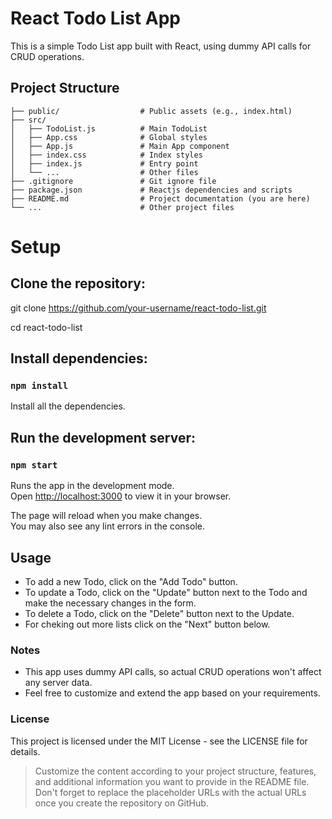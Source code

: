 # React Todo List App

This is a simple Todo List app built with React, using dummy API calls for CRUD operations.

## Project Structure

```plaintext
├── public/                  # Public assets (e.g., index.html)
├── src/
│   ├── TodoList.js          # Main TodoList 
│   ├── App.css              # Global styles
│   ├── App.js               # Main App component
│   ├── index.css            # Index styles
│   ├── index.js             # Entry point
│   └── ...                  # Other files
├── .gitignore               # Git ignore file
├── package.json             # Reactjs dependencies and scripts
├── README.md                # Project documentation (you are here)
└── ...                      # Other project files
```
# Setup

## Clone the repository:
git clone https://github.com/your-username/react-todo-list.git

cd react-todo-list

## Install dependencies:

### `npm install`

Install all the dependencies.

## Run the development server:

### `npm start`

Runs the app in the development mode.\
Open [http://localhost:3000](http://localhost:3000) to view it in your browser.

The page will reload when you make changes.\
You may also see any lint errors in the console.

## Usage

* To add a new Todo, click on the "Add Todo" button.
* To update a Todo, click on the "Update" button next to the Todo and make the necessary changes in the form.
* To delete a Todo, click on the "Delete" button next to the Update.
* For cheking out more lists click on the "Next" button below.

### Notes 

* This app uses dummy API calls, so actual CRUD operations won't affect any server data.
* Feel free to customize and extend the app based on your requirements.

### License

This project is licensed under the MIT License - see the LICENSE file for details.


>Customize the content according to your project structure, features, and additional information you want to provide in the README file. Don't forget to replace the placeholder URLs with the actual URLs once you create the repository on GitHub.

